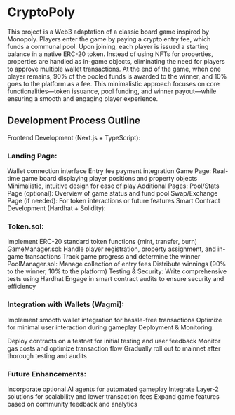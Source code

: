 # CryptoPoly

This project is a Web3 adaptation of a classic board game inspired by Monopoly. Players enter the game by paying a crypto entry fee, which funds a communal pool. Upon joining, each player is issued a starting balance in a native ERC-20 token. Instead of using NFTs for properties, properties are handled as in-game objects, eliminating the need for players to approve multiple wallet transactions. At the end of the game, when one player remains, 90% of the pooled funds is awarded to the winner, and 10% goes to the platform as a fee. This minimalistic approach focuses on core functionalities—token issuance, pool funding, and winner payout—while ensuring a smooth and engaging player experience.

## Development Process Outline
Frontend Development (Next.js + TypeScript):

### Landing Page:
Wallet connection interface
Entry fee payment integration
Game Page:
Real-time game board displaying player positions and property objects
Minimalistic, intuitive design for ease of play
Additional Pages:
Pool/Stats Page (optional): Overview of game status and fund pool
Swap/Exchange Page (if needed): For token interactions or future features
Smart Contract Development (Hardhat + Solidity):

### Token.sol:
Implement ERC-20 standard token functions (mint, transfer, burn)
GameManager.sol:
Handle player registration, property assignment, and in-game transactions
Track game progress and determine the winner
PoolManager.sol:
Manage collection of entry fees
Distribute winnings (90% to the winner, 10% to the platform)
Testing & Security:
Write comprehensive tests using Hardhat
Engage in smart contract audits to ensure security and efficiency

### Integration with Wallets (Wagmi):
Implement smooth wallet integration for hassle-free transactions
Optimize for minimal user interaction during gameplay
Deployment & Monitoring:

Deploy contracts on a testnet for initial testing and user feedback
Monitor gas costs and optimize transaction flow
Gradually roll out to mainnet after thorough testing and audits

### Future Enhancements:
Incorporate optional AI agents for automated gameplay
Integrate Layer-2 solutions for scalability and lower transaction fees
Expand game features based on community feedback and analytics
